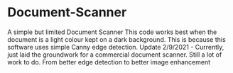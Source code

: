 # Document-Scanner
A simple but limited Document Scanner
This code works best when the document is a light colour kept on a dark background. This is because this software uses simple Canny edge detection.
Update 2/9/2021 - Currently, just laid the groundwork for a commercial document scanner. Still a lot of work to do. From better edge detection to better image enhancement
